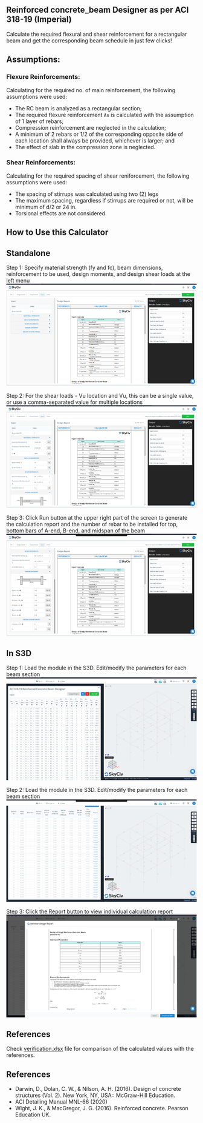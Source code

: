 ## Reinforced concrete_beam Designer as per ACI 318-19 (Imperial)

Calculate the required flexural and shear reinforcement for a rectangular beam and get the corresponding beam schedule in just few clicks!

## Assumptions:
### Flexure Reinforcements:
Calculating for the required no. of main reinforcement, the following assumptions were used:
- The RC beam is analyzed as a rectangular section;
- The required flexure reinforcement `As` is calculated with the assumption of 1 layer of rebars;
- Compression reinforcement are neglected in the calculation;
- A minimum of 2 rebars or 1/2 of the corresponding opposite side of each location shall always be provided, whichever is larger; and
- The effect of slab in the compression zone is neglected.


### Shear Reinforcements:
Calculating for the required spacing of shear reniforcement, the following assumptions were used:
- The spacing of stirrups was calculated using two (2) legs
- The maximum spacing, regardless if stirrups are required or not, will be minimum of d/2 or 24 in.
- Torsional effects are not considered.


## How to Use this Calculator

## Standalone

Step 1: Specify material strength (fy and fc), beam dimensions, reinforcement to be used, design moments, and design shear loads at the left menu
![Step 1](./images/concrete_beam-4.png)

Step 2: For the shear loads - Vu location and Vu, this can be a single value, or use a comma-separated value for multiple locations
![Step 1](./images/concrete_beam-5.png)

Step 3: Click Run button at the upper right part of the screen to generate the calculation report and the number of rebar to be installed for top, bottom bars of A-end, B-end, and midspan of the beam
![Step 3](./images/concrete_beam-6.png)

## In S3D

Step 1: Load the module in the S3D. Edit/modify the parameters for each beam section
![S3D Step 1](./images/concrete_beam-1.png)

Step 2: Load the module in the S3D. Edit/modify the parameters for each beam section
![S3D Step 2](./images/concrete_beam-2.png)

Step 3: Click the Report button to view individual calculation report 
![S3D Step 3](./images/concrete_beam-3.png)


## References

Check [verification.xlsx](./verification.xlsx) file for comparison of the calculated values with the references.

## References

- Darwin, D., Dolan, C. W., & Nilson, A. H. (2016). Design of concrete structures (Vol. 2). New York, NY, USA:: McGraw-Hill Education.
- ACI Detailing Manual MNL-66 (2020)
- Wight, J. K., & MacGregor, J. G. (2016). Reinforced concrete. Pearson Education UK.

